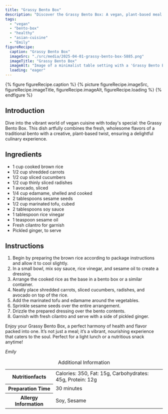 ```yaml
---
title: "Grassy Bento Box"
description: "Discover the Grassy Bento Box: A vegan, plant-based meal combining traditional bento elements with fresh vegetables and marinated tofu, dressed with a light soy-sesame sauce."
tags:
  - "vegan"
  - "bento-box"
  - "healthy"
  - "asian-cuisine"
  - "Emily"
figureRecipe: 
  caption: "Grassy Bento Box"
  imageSrc: "./src/media/2025-04-01-grassy-bento-box-5885.png"
  imageTitle: "Grassy Bento Box"
  imageAlt: "Image of a minimalist table setting with a 'Grassy Bento Box' containing brown rice, colorful vegetables, tofu, edamame, sesame seeds, cilantro, and pickled ginger."
  loading: "eager"
---
```


{% figure figureRecipe.caption %}
{% picture figureRecipe.imageSrc, figureRecipe.imageTitle, figureRecipe.imageAlt, figureRecipe.loading %}
{% endfigure %}

## Introduction

Dive into the vibrant world of vegan cuisine with today's special: the Grassy Bento Box. This dish artfully combines the fresh, wholesome flavors of a traditional bento with a creative, plant-based twist, ensuring a delightful culinary experience.

## Ingredients

- 1 cup cooked brown rice
- 1/2 cup shredded carrots
- 1/2 cup sliced cucumbers
- 1/2 cup thinly sliced radishes
- 1 avocado, sliced
- 1/4 cup edamame, shelled and cooked
- 2 tablespoons sesame seeds
- 1/2 cup marinated tofu, cubed
- 2 tablespoons soy sauce
- 1 tablespoon rice vinegar
- 1 teaspoon sesame oil
- Fresh cilantro for garnish
- Pickled ginger, to serve

## Instructions

1. Begin by preparing the brown rice according to package instructions and allow it to cool slightly.
2. In a small bowl, mix soy sauce, rice vinegar, and sesame oil to create a dressing.
3. Arrange the cooked rice as the base in a bento box or a similar container.
4. Neatly place shredded carrots, sliced cucumbers, radishes, and avocado on top of the rice.
5. Add the marinated tofu and edamame around the vegetables.
6. Sprinkle sesame seeds over the entire arrangement.
7. Drizzle the prepared dressing over the bento contents.
8. Garnish with fresh cilantro and serve with a side of pickled ginger.

Enjoy your Grassy Bento Box, a perfect harmony of health and flavor packed into one. It’s not just a meal; it’s a vibrant, nourishing experience that caters to the soul. Perfect for a light lunch or a nutritious snack anytime!

*Emily*

<table><caption class='sr-only'>Additional Information</caption><tr><th>Nutritionfacts</th><td>Calories: 350, Fat: 15g, Carbohydrates: 45g, Protein: 12g&nbsp;</td></tr><tr><th>Preparation Time</th><td>30 minutes&nbsp;</td></tr><tr><th>Allergy Information</th><td>Soy, Sesame&nbsp;</td></tr></table>

